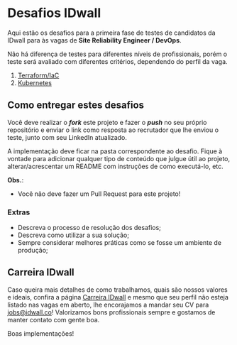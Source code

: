 # Desafios IDwall

Aqui estão os desafios para a primeira fase de testes de candidatos da IDwall para às vagas de **Site Reliability Engineer / DevOps**.

Não há diferença de testes para diferentes níveis de profissionais, porém o teste será avaliado com diferentes critérios, dependendo do perfil da vaga.

1. [Terraform/IaC](https://github.com/idwall/desafios-devops/tree/master/terraform)
2. [Kubernetes](https://github.com/idwall/desafios-devops/tree/master/kubernetes)

## Como entregar estes desafios
Você deve realizar o _**fork**_ este projeto e fazer o **_push_** no seu próprio repositório e enviar o link como resposta ao recrutador que lhe enviou o teste, junto com seu LinkedIn atualizado.

A implementação deve ficar na pasta correspondente ao desafio. Fique à vontade para adicionar qualquer tipo de conteúdo que julgue útil ao projeto, alterar/acrescentar um README com instruções de como executá-lo, etc.

**Obs.**:
- Você não deve fazer um Pull Request para este projeto!

### Extras

- Descreva o processo de resolução dos desafios;
- Descreva como utilizar a sua solução;
- Sempre considerar melhores práticas como se fosse um ambiente de produção;


## Carreira IDwall

Caso queira mais detalhes de como trabalhamos, quais são nossos valores e ideais, confira a página [Carreira IDwall](https://idwall.co/carreira) e mesmo que seu perfil não esteja listado nas vagas em aberto, lhe encorajamos a mandar seu CV para jobs@idwall.co! Valorizamos bons profissionais sempre e gostamos de manter contato com gente boa.

Boas implementações! 